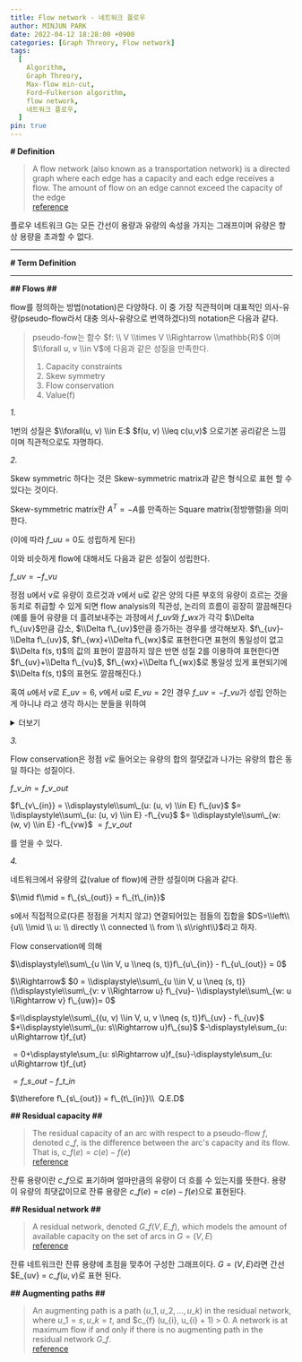 ```yaml
---
title: Flow network - 네트워크 플로우
author: MINJUN PARK
date: 2022-04-12 18:28:00 +0900
categories: [Graph Threory, Flow network]
tags:
  [
    Algorithm,
    Graph Threory,
    Max-flow min-cut,
    Ford–Fulkerson algorithm,
    flow network,
    네트워크 플로우,
  ]
pin: true
---
```


**\# Definition**

> A flow network (also known as a transportation network) is a directed graph where each edge has a capacity and each edge receives a flow. The amount of flow on an edge cannot exceed the capacity of the edge  
> [reference](https://en.wikipedia.org/wiki/Flow_network#:~:text=In%20graph%20theory%2C%20a%20flow,the%20capacity%20of%20the%20edge.)

플로우 네트워크 G는 모든 간선이 용량과 유량의 속성을 가지는 그래프이며 유량은 항상 용량을 초과할 수 없다.

---

**\# Term Definition**

---

**\#\# Flows \#\#**

flow를 정의하는 방법(notation)은 다양하다. 이 중 가장 직관적이며 대표적인 의사-유량(pseudo-flow라서 대충 의사-유량으로 번역하겠다)의 notation은 다음과 같다.

> pseudo-fow는 함수 $f: \\ V \\times V \\Rightarrow \\mathbb{R}$ 이며  
> $\\forall u, v \\in V$에 다음과 같은 성질을 만족한다.  
> 1) Capacity constraints  
> 2) Skew symmetry  
> 3) Flow conservation  
> 4) Value(f)

_1._

1번의 성질은
$\\forall(u, v) \\in E:$ $f(u, v) \\leq c(u,v)$
으로기본 공리같은 느낌이며 직관적으로도 자명하다.

_2._

Skew symmetric 하다는 것은 Skew-symmetric matrix과 같은 형식으로 표현 할 수 있다는 것이다.

Skew-symmetric matrix란 $A^T = -A$를 만족하는 Square matrix(정방행렬)을 의미한다.

(이에 따라 $f\_{uu} = 0$도 성립하게 된다)

이와 비슷하게 flow에 대해서도 다음과 같은 성질이 성립한다.

$f\_{uv} = -f\_{vu}$

정점 u에서 v로 유량이 흐르것과 v에서 u로 같은 양의 다른 부호의 유량이 흐르는 것을 동치로 취급할 수 있게 되면 flow analysis의 직관성, 논리의 흐름이 굉장히 깔끔해진다(예를 들어 유량을 더 흘려보내주는 과정에서 $f\_{uv}$와 $f\_{wx}$가 각각 $\\Delta f\_{uv}$만큼 감소, $\\Delta f\_{uv}$만큼 증가하는 경우를 생각해보자. $f\_{uv}-\\Delta f\_{uv}$, $f\_{wx}+\\Delta f\_{wx}$로 표현한다면 표현의 통일성이 없고 $\\Delta f(s, t)$의 값의 표현이 깔끔하지 않은 반면 성질 2를 이용하여 표현한다면 $f\_{uv}+\\Delta f\_{vu}$, $f\_{wx}+\\Delta f\_{wx}$로 통일성 있게 표현되기에 $\\Delta f(s, t)$의 표현도 깔끔해진다.)

혹여 $u$에서 $v$로 $E\_{uv} = 6$, $v$에서 $u$로 $E\_{vu} = 2$인 경우 $f\_{uv} = -f\_{vu}$가 성립 안하는게 아니냐 라고 생각 하시는 분들을 위하여

<details>
<summary>더보기</summary>
flow analysis에서 논리의 흐름을 위하여 $f\_{uv}$는 단순히 u에서 v로 직접적으로(다른 정점을 거치지 않고) 흐르는 유량 뿐만 아닌 가능한 모든 경로에 대한 유량의 합을 뜻한다.

다시 말하자면 모든 $u \\Rightarrow v$로 갈 수 있는 경로들의 집합 $P(u,v) = \\left\\{p \\ \\mid \\ p: \\ path \\ from \\ u \\ to \\ v}$에 대해서 유량 $f\_{uv}$ $=\\displaystyle\\sum\_{path \\ p \\in P} f(p)$으로 표현 할 수 있다.

따라서 $u$에서 $v$로 $E\_{uv} = 6$, $v$에서 $u$로 $E\_{vu} = 2$인 경우 $f\_{uv} = 6 -2 = 4 = -(2 - 6) = -f\_{vu}$이 성립하게 되는 것이다.
</details>

_3._

Flow conservation은 정점 $v$로 들어오는 유량의 합의 절댓값과 나가는 유량의 합은 동일 하다는 성질이다.

$f\_{v\_{in}}=f\_{v\_{out}}$

$f\_{v\_{in}} = \\displaystyle\\sum\_{u: (u, v) \\in E} f\_{uv}$ $= \\displaystyle\\sum\_{u: (u, v) \\in E} -f\_{vu}$ $= \\displaystyle\\sum\_{w: (w, v) \\in E} -f\_{vw}$ $=f\_{v\_{out}}$

를 얻을 수 있다.

_4._

네트워크에서 유량의 값(value of flow)에 관한 성질이며 다음과 같다.

$\\mid f\\mid = f\_{s\_{out}} = f\_{t\_{in}}$ 

s에서 직접적으로(다른 정점을 거치지 않고) 연결되어있는 점들의 집합을 $DS=\\left\\{u\\ \\mid \\ u: \\ directly \\ connected \\ from \\ s\\right\\}$라고 하자.

Flow conservation에 의해

$\\displaystyle\\sum\_{u \\in V, u \\neq (s, t)}f\_{u\_{in}} - f\_{u\_{out}} = 0$

$\\Rightarrow$ $0 = \\displaystyle\\sum\_{u \\in V, u \\neq (s, t)}(\\displaystyle\\sum\_{v: v \\Rightarrow u} f\_{vu}- \\displaystyle\\sum\_{w: u \\Rightarrow v} f\_{uw})= 0$

$=\\displaystyle\\sum\_{(u, v) \\in V, u, v \\neq (s, t)}f\_{uv} - f\_{uv}$ $+\\displaystyle\\sum\_{u: s\\Rightarrow u}f\_{su}$ $-\\displaystyle\\sum\_{u: u\\Rightarrow t}f\_{ut}

$=0$+\\displaystyle\\sum\_{u: s\\Rightarrow u}f\_{su}$ $-\\displaystyle\\sum\_{u: u\\Rightarrow t}f\_{ut}

$= f\_{s\_{out}} - f\_{t\_{in}}$

$\\therefore f\_{s\_{out}} = f\_{t\_{in}}\\  Q.E.D$

**\## Residual capacity **##****

> The residual capacity of an arc with respect to a pseudo-flow $f$, denoted $c\_{f}$, is the difference between the arc's capacity and its flow. That is, $c\_{f} (e) = c(e) - f(e)$  
> [reference](https://en.wikipedia.org/wiki/Flow_network)

잔류 용량이란 $c\_{f}$으로 표기하며 얼마만큼의 유량이 더 흐를 수 있는지를 뜻한다. 용량이 유량의 최댓값이므로 잔류 용량은 $c\_{f} (e) = c(e) - f(e)$으로 표현된다.

**\## Residual network **##****

> A residual network, denoted $G\_{f} (V, E\_{f})$, which models the amount of available capacity on the set of arcs in $G = (V, E)$  
> [reference](https://en.wikipedia.org/wiki/Flow_network)

잔류 네트워크란 잔류 용량에 초점을 맞추어 구성한 그래프이다. $G=(V,E)$라면 간선 $E\_{uv} = $c\_{f}(u, v)$로 표현 된다.

**## Augmenting paths **##****

> An augmenting path is a path $(u\_{1}, u\_{2}, ..., u\_{k})$ in the residual network, where $u\_{1} = s, u\_{k} = t$, and $c\_{f} (u\_{i}, u\_{i} + 1) > 0. A network is at maximum flow if and only if there is no augmenting path in the residual network $G\_{f}$.  
> [reference](https://en.wikipedia.org/wiki/Flow_network)